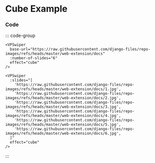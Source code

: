 # Cube Example

<!--@include: ./parts/links.md-->

<VPSwiper
base-url="https://raw.githubusercontent.com/django-files/repo-images/refs/heads/master/web-extension/docs"
:number-of-slides="6"
effect="cube"
/>

### Code

::: code-group

```vue [Dynamic URLs ~vscode-icons:file-type-codekit~]
<VPSwiper
  base-url="https://raw.githubusercontent.com/django-files/repo-images/refs/heads/master/web-extension/docs"
  :number-of-slides="6"
  effect="cube"
/>
```

```vue [Slides ~vscode-icons:file-type-text~]
<VPSwiper
  :slides="[
    'https://raw.githubusercontent.com/django-files/repo-images/refs/heads/master/web-extension/docs/1.jpg',
    'https://raw.githubusercontent.com/django-files/repo-images/refs/heads/master/web-extension/docs/2.jpg',
    'https://raw.githubusercontent.com/django-files/repo-images/refs/heads/master/web-extension/docs/3.jpg',
    'https://raw.githubusercontent.com/django-files/repo-images/refs/heads/master/web-extension/docs/4.jpg',
    'https://raw.githubusercontent.com/django-files/repo-images/refs/heads/master/web-extension/docs/5.jpg',
    'https://raw.githubusercontent.com/django-files/repo-images/refs/heads/master/web-extension/docs/6.jpg',
  ]"
  effect="cube"
/>
```

:::
